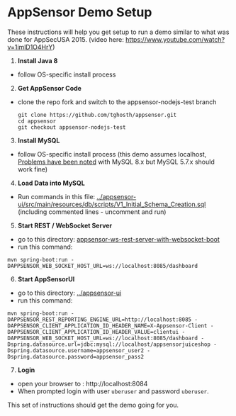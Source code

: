 AppSensor Demo Setup
=========

These instructions will help you get setup to run a demo similar to what was done for AppSecUSA 2015. (video here: https://www.youtube.com/watch?v=1imlD1O4HrY)

1. **Install Java 8**

  - follow OS-specific install process
  
2. **Get AppSensor Code**

  - clone the repo fork and switch to the appsensor-nodejs-test branch
  
    ```
    git clone https://github.com/tghosth/appsensor.git
    cd appsensor
    git checkout appsensor-nodejs-test
    ```
3. **Install MySQL**

  - follow OS-specific install process (this demo assumes localhost, [Problems have been noted](https://github.com/jtmelton/appsensor/issues/87) with MySQL 8.x but MySQL 5.7.x should work fine)  
  
4. **Load Data into MySQL**

  - Run commands in this file: [../appsensor-ui/src/main/resources/db/scripts/V1_Initial_Schema_Creation.sql](../appsensor-ui/src/main/resources/db/scripts/V1_Initial_Schema_Creation.sql) (including commented lines - uncomment and run)

5. **Start REST / WebSocket Server**

  - go to this directory: [appsensor-ws-rest-server-with-websocket-boot](appsensor-ws-rest-server-with-websocket-boot)
  - run this command:
  
  ```
  mvn spring-boot:run -DAPPSENSOR_WEB_SOCKET_HOST_URL=ws://localhost:8085/dashboard
  ```

6. **Start AppSensorUI**

  - go to this directory: [../appsensor-ui](../appsensor-ui)
  - run this command:
  
  ```
  mvn spring-boot:run -DAPPSENSOR_REST_REPORTING_ENGINE_URL=http://localhost:8085 -DAPPSENSOR_CLIENT_APPLICATION_ID_HEADER_NAME=X-Appsensor-Client -DAPPSENSOR_CLIENT_APPLICATION_ID_HEADER_VALUE=clientui -DAPPSENSOR_WEB_SOCKET_HOST_URL=ws://localhost:8085/dashboard -Dspring.datasource.url=jdbc:mysql://localhost/appsensorjuiceshop -Dspring.datasource.username=appsensor_user2 -Dspring.datasource.password=appsensor_pass2
  ```
  
7. **Login**

  - open your browser to : http://localhost:8084
  - When prompted login with user ```uberuser``` and password ```uberuser```.
  
  

This set of instructions should get the demo going for you.
